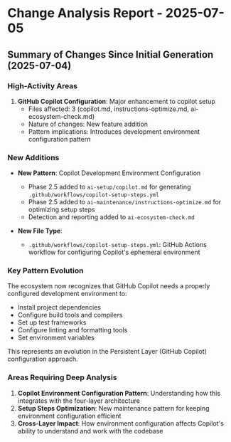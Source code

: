 # Change Analysis Report - 2025-07-05

## Summary of Changes Since Initial Generation (2025-07-04)

### High-Activity Areas
1. **GitHub Copilot Configuration**: Major enhancement to copilot setup
   - Files affected: 3 (copilot.md, instructions-optimize.md, ai-ecosystem-check.md)
   - Nature of changes: New feature addition
   - Pattern implications: Introduces development environment configuration pattern

### New Additions
- **New Pattern**: Copilot Development Environment Configuration
  - Phase 2.5 added to `ai-setup/copilot.md` for generating `.github/workflows/copilot-setup-steps.yml`
  - Phase 2.5 added to `ai-maintenance/instructions-optimize.md` for optimizing setup steps
  - Detection and reporting added to `ai-ecosystem-check.md`

- **New File Type**: 
  - `.github/workflows/copilot-setup-steps.yml`: GitHub Actions workflow for configuring Copilot's ephemeral environment

### Key Pattern Evolution
The ecosystem now recognizes that GitHub Copilot needs a properly configured development environment to:
- Install project dependencies
- Configure build tools and compilers
- Set up test frameworks
- Configure linting and formatting tools
- Set environment variables

This represents an evolution in the Persistent Layer (GitHub Copilot) configuration approach.

### Areas Requiring Deep Analysis
1. **Copilot Environment Configuration Pattern**: Understanding how this integrates with the four-layer architecture
2. **Setup Steps Optimization**: New maintenance pattern for keeping environment configuration efficient
3. **Cross-Layer Impact**: How environment configuration affects Copilot's ability to understand and work with the codebase